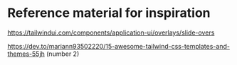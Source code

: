 # Reference material for inspiration

https://tailwindui.com/components/application-ui/overlays/slide-overs

https://dev.to/mariann93502220/15-awesome-tailwind-css-templates-and-themes-55jh (number 2)